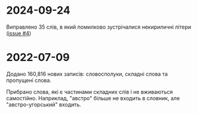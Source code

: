 # 2024-09-24

Виправлено 35 слів, в який помилково зустрічалися некириличні літери
([issue #4](https://github.com/lang-uk/ukrainian-word-stress-dictionary/issues/4))


# 2022-07-09

Додано 160,816 нових записів: словосполуки, складні слова та пропущені слова.

Прибрано слова, які є частинами складних слів і не вживаються самостійно.
Наприклад, "австро" більше не входить в словник, але "австро-угорський" входить.

